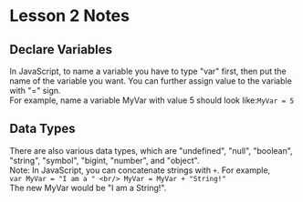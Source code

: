 # Lesson 2 Notes

## Declare Variables
In JavaScript, to name a variable you have to type "var" first, then put the name of the variable you want. You can further assign value to the variable with "=" sign.<br/>
For example, name a variable MyVar with value 5 should look like:`MyVar = 5`<br/>

## Data Types
There are also various data types, which are "undefined", "null", "boolean", "string", "symbol", "bigint, "number", and "object". <br/>
Note: In JavaScript, you can concatenate strings with `+`. For example, <br/>
`var MyVar = "I am a " <br/>
MyVar = MyVar + "String!"` <br/>
The new MyVar would be "I am a String!".


